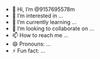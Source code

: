 - 👋 Hi, I’m @9157695578m
- 👀 I’m interested in ...
- 🌱 I’m currently learning ...
- 💞️ I’m looking to collaborate on ...
- 📫 How to reach me ...
- 😄 Pronouns: ...
- ⚡ Fun fact: ...

<!---
9157695578m/9157695578m is a ✨ special ✨ repository because its `README.md` (this file) appears on your GitHub profile.
You can click the Preview link to take a look at your changes.
--->
